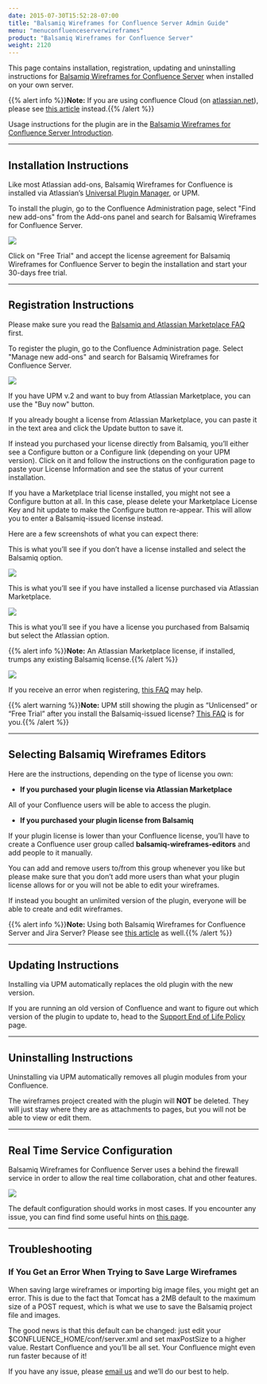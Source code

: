 ```yaml
---
date: 2015-07-30T15:52:28-07:00
title: "Balsamiq Wireframes for Confluence Server Admin Guide"
menu: "menuconfluenceserverwireframes"
product: "Balsamiq Wireframes for Confluence Server"
weight: 2120
---
```


This page contains installation, registration, updating and uninstalling instructions for [Balsamiq Wireframes for Confluence Server](https://marketplace.atlassian.com/plugins/com.balsamiq.confluence.plugins.mockups/server/overview) when installed on your own server.

{{% alert info %}}**Note:** If you are using confluence Cloud (on [atlassian.net](http://atlassian.net)), please see [this article](/confluence/cloud/admin-guide-cloud/) instead.{{% /alert %}}

Usage instructions for the plugin are in the [Balsamiq Wireframes for Confluence Server Introduction](../intro/).

* * *

## Installation Instructions

Like most Atlassian add-ons, Balsamiq Wireframes for Confluence is installed via Atlassian’s [Universal Plugin Manager](https://plugins.atlassian.com/plugins/com.atlassian.upm.atlassian-universal-plugin-manager-plugin), or UPM.

To install the plugin, go to the Confluence Administration page, select "Find new add-ons" from the Add-ons panel and search for Balsamiq Wireframes for Confluence Server.

![](https://media.balsamiq.com/img/support/installation/confluence-install-server1.png)

Click on "Free Trial" and accept the license agreement for Balsamiq Wireframes for Confluence Server to begin the installation and start your 30-days free trial.

* * *

## Registration Instructions

Please make sure you read the [Balsamiq and Atlassian Marketplace FAQ](https://support.balsamiq.com/sales/marketplace/) first.

To register the plugin, go to the Confluence Administration page. Select "Manage new add-ons" and search for Balsamiq Wireframes for Confluence Server.

![](//media.balsamiq.com/img/support/docs/confluence/wireframes/admin-guide-2.png)

If you have UPM v.2 and want to buy from Atlassian Marketplace, you can use the "Buy now" button.

If you already bought a license from Atlassian Marketplace, you can paste it in the text area and click the Update button to save it.

If instead you purchased your license directly from Balsamiq, you’ll either see a Configure button or a Configure link (depending on your UPM version). Click on it and follow the instructions on the configuration page to paste your License Information and see the status of your current installation.

If you have a Marketplace trial license installed, you might not see a Configure button at all. In this case, please delete your Marketplace License Key and hit update to make the Configure button re-appear. This will allow you to enter a Balsamiq-issued license instead.

Here are a few screenshots of what you can expect there:

This is what you’ll see if you don’t have a license installed and select the Balsamiq option.

![](//media.balsamiq.com/img/support/docs/confluence/wireframes/admin-guide-3.png)

This is what you’ll see if you have installed a license purchased via Atlassian Marketplace.

![](//media.balsamiq.com/img/support/docs/confluence/wireframes/admin-guide-4.png)

This is what you’ll see if you have a license you purchased from Balsamiq but select the Atlassian option.

{{% alert info %}}**Note:** An Atlassian Marketplace license, if installed, trumps any existing Balsamiq license.{{% /alert %}}

![](//media.balsamiq.com/img/support/docs/confluence/wireframes/admin-guide-5.png)

If you receive an error when registering, [this FAQ](https://support.balsamiq.com/plugins/failedtovalidatelicense/) may help.

{{% alert warning %}}**Note:** UPM still showing the plugin as “Unlicensed” or “Free Trial” after you install the Balsamiq-issued license? [This FAQ](https://support.balsamiq.com/plugins/atlassianlicensenotshowing/) is for you.{{% /alert %}}

* * *

## Selecting Balsamiq Wireframes Editors

Here are the instructions, depending on the type of license you own:

- **If you purchased your plugin license via Atlassian Marketplace**

All of your Confluence users will be able to access the plugin.

- **If you purchased your plugin license from Balsamiq**

If your plugin license is lower than your Confluence license, you’ll have to create a Confluence user group called **balsamiq-wireframes-editors** and add people to it manually.

You can add and remove users to/from this group whenever you like but please make sure that you don’t add more users than what your plugin license allows for or you will not be able to edit your wireframes.

If instead you bought an unlimited version of the plugin, everyone will be able to create and edit wireframes.

{{% alert info %}}**Note:** Using both Balsamiq Wireframes for Confluence Server and Jira Server? Please see [this article](https://support.balsamiq.com/plugins/atlassianldap/) as well.{{% /alert %}}

* * *

## Updating Instructions

Installing via UPM automatically replaces the old plugin with the new version.

If you are running an old version of Confluence and want to figure out which version of the plugin to update to, head to the [Support End of Life Policy](https://support.balsamiq.com/sales/atlassianeol/) page.

* * *

## Uninstalling Instructions

Uninstalling via UPM automatically removes all plugin modules from your Confluence.

The wireframes project created with the plugin will **NOT** be deleted. They will just stay where they are as attachments to pages, but you will not be able to view or edit them.

* * *

## Real Time Service Configuration

Balsamiq Wireframes for Confluence Server uses a behind the firewall service in order to allow the real time collaboration, chat and other features.

![](//media.balsamiq.com/img/support/docs/confluence/wireframes/rtc-troubleshooting-2.png)

The default configuration should works in most cases. If you encounter any issue, you can find find some useful hints on [this page](../rtc-troubleshooting/).

* * *

## Troubleshooting

### If You Get an Error When Trying to Save Large Wireframes

When saving large wireframes or importing big image files, you might get an error. This is due to the fact that Tomcat has a 2MB default to the maximum size of a POST request, which is what we use to save the Balsamiq project file and images.

The good news is that this default can be changed: just edit your $CONFLUENCE_HOME/conf/server.xml and set maxPostSize to a higher value. Restart Confluence and you’ll be all set. Your Confluence might even run faster because of it!

If you have any issue, please [email us](https://balsamiq.com/company/contact/#/t/m4c) and we’ll do our best to help.
